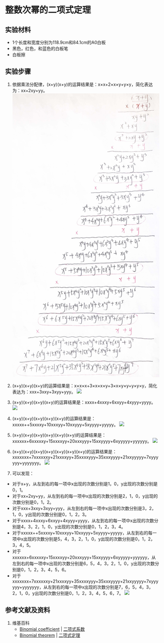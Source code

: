 # 整数次幂的二项式定理

## 实验材料

- 1个长度和宽度分别为118.9cm和84.1cm的A0白板
- 黑色，红色，和蓝色的白板笔
- 白板擦

## 实验步骤

1. 依据乘法分配律，(x+y)(x+y)的运算结果是：x×x+2×x×y+y×y，简化表达为：xx+2xy+yy。
![](/images/数系/二项式定理/整数次幂的二项式定理/1a1.jpg)

2. (x+y)(x+y)(x+y)的运算结果是：x×x×x+3×x×x×y+3×x×y×y+y×y×y，简化表达为：xxx+3xxy+3xyy+yyy。
![](/images/数系/二项式定理/整数次幂的二项式定理/2a1.jpg)

3. (x+y)(x+y)(x+y)(x+y)的运算结果是：xxxx+4xxxy+6xxyy+4xyyy+yyyy。
![](/images/数系/二项式定理/整数次幂的二项式定理/3a1.jpg)

4. (x+y)(x+y)(x+y)(x+y)(x+y)的运算结果是：xxxxx++5xxxxy+10xxxyy+10xxyyy+5xyyyy+yyyyy。
![](/images/数系/二项式定理/整数次幂的二项式定理/4a1.jpg)

5. (x+y)(x+y)(x+y)(x+y)(x+y)(x+y)的运算结果是：xxxxxx+6xxxxxy+15xxxxyy+20xxxyyy+15xxyyyy+6xyyyyy+yyyyyy。
![](/images/数系/二项式定理/整数次幂的二项式定理/5a1.jpg)

6. (x+y)(x+y)(x+y)(x+y)(x+y)(x+y)(x+y)的运算结果是：xxxxxxx+7xxxxxxy+21xxxxyy+35xxxxyyy+35xxxyyyy+21xxyyyyy+7xyyyyyy+yyyyyyy。
![](/images/数系/二项式定理/整数次幂的二项式定理/6a1.jpg)

7. 可以发现：
- 对于x+y，从左到右的每一项中x出现的次数分别是1，0，y出现的次数分别是0，1。
- 对于xx+2xy+yy，从左到右的每一项中x出现的次数分别是2，1，0，y出现的次数分别是0，1，2。
- 对于xxx+3xxy+3xyy+yyy，从左到右的每一项中x出现的次数分别是3，2，1，0，y出现的次数分别是0，1，2，3。
- 对于xxxx+4xxxy+6xxyy+4xyyy+yyyy，从左到右的每一项中x出现的次数分别是4，3，2，1，0，y出现的次数分别是0，1，2，3，4。
- 对于xxxxx++5xxxxy+10xxxyy+10xxyyy+5xyyyy+yyyyy，从左到右的每一项中x出现的次数分别是5，4，3，2，1，0，y出现的次数分别是0，1，2，3，4，5。
- 对于xxxxxx+6xxxxxy+15xxxxyy+20xxxyyy+15xxyyyy+6xyyyyy+yyyyyy，从左到右的每一项中x出现的次数分别是6，5，4，3，2，1，0，y出现的次数分别是0，1，2，3，4，5，6。
- 对于xxxxxxx+7xxxxxxy+21xxxxyy+35xxxxyyy+35xxxyyyy+21xxyyyyy+7xyyyyyy+yyyyyyy，从左到右的每一项中x出现的次数分别是7，6，5，4，3，2，1，0，y出现的次数分别是0，1，2，3，4，5，6，7。
![](/images/数系/二项式定理/整数次幂的二项式定理/7a1.jpg)

## 参考文献及资料

1. 维基百科
	- [Binomial coefficient](https://en.wikipedia.org/wiki/Binomial_coefficient) | [二项式系数](https://zh.wikipedia.org/wiki/%E4%BA%8C%E9%A0%85%E5%BC%8F%E4%BF%82%E6%95%B8) 
	- [Binomial theorem](https://en.wikipedia.org/wiki/Binomial_theorem) | [二项式定理](https://zh.wikipedia.org/wiki/%E4%BA%8C%E9%A1%B9%E5%BC%8F%E5%AE%9A%E7%90%86) 